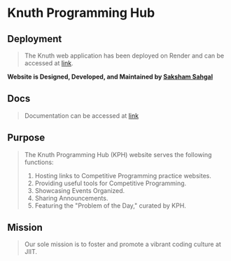 # **Knuth Programming Hub**

## Deployment

> The Knuth web application has been deployed on Render and can be accessed at [link](https://github.com/SakshamSahgal/Knuth).

**Website is Designed, Developed, and Maintained by [Saksham Sahgal](https://www.linkedin.com/in/saksham-sahgal-aaa23b164/)**

## Docs

> Documentation can be accessed at [link](https://sakshamsahgal.github.io/Knuth/)

## Purpose

> The Knuth Programming Hub (KPH) website serves the following functions:
> 
> 1. Hosting links to Competitive Programming practice websites.
> 2. Providing useful tools for Competitive Programming.
> 3. Showcasing Events Organized.
> 4. Sharing Announcements.
> 5. Featuring the "Problem of the Day," curated by KPH.

## Mission

> Our sole mission is to foster and promote a vibrant coding culture at JIIT.